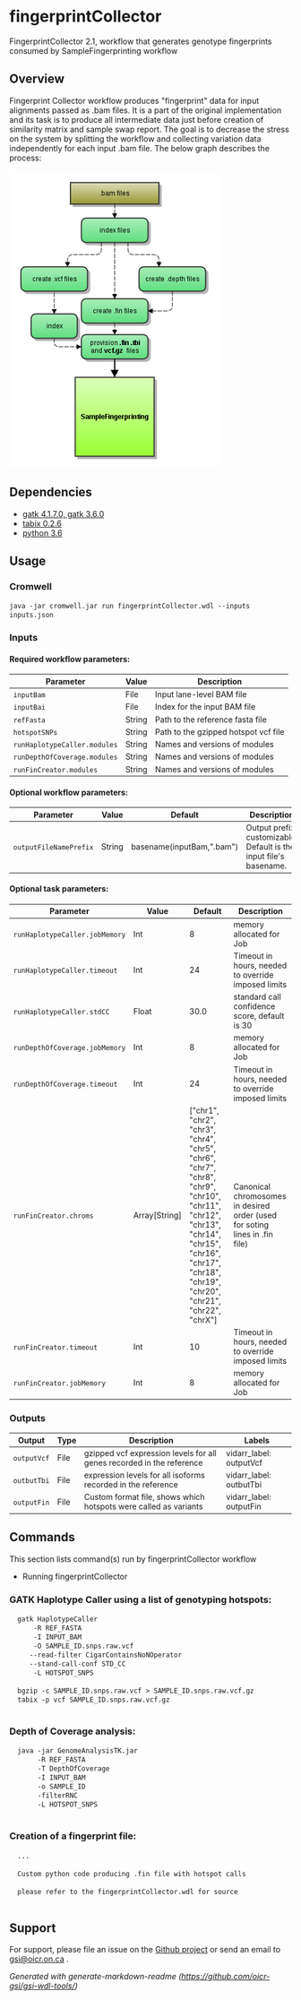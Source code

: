 # fingerprintCollector

FingerprintCollector 2.1, workflow that generates genotype fingerprints consumed by SampleFingerprinting workflow

## Overview

Fingerprint Collector workflow produces "fingerprint" data for input alignments passed as .bam files. It is a part of the original implementation and its task is to produce all intermediate data just before creation of similarity matrix and sample swap report. The goal is to decrease the stress on the system by splitting the workflow and collecting variation data independently for each input .bam file. The below graph describes the process:

![sample-fingerprinting flowchart](docs/FingerprintCollector_specs.png)

## Dependencies

* [gatk 4.1.7.0, gatk 3.6.0](https://gatk.broadinstitute.org)
* [tabix 0.2.6](http://www.htslib.org)
* [python 3.6](https://www.python.org/)


## Usage

### Cromwell
```
java -jar cromwell.jar run fingerprintCollector.wdl --inputs inputs.json
```

### Inputs

#### Required workflow parameters:
Parameter|Value|Description
---|---|---
`inputBam`|File|Input lane-level BAM file
`inputBai`|File|Index for the input BAM file
`refFasta`|String|Path to the reference fasta file
`hotspotSNPs`|String|Path to the gzipped hotspot vcf file
`runHaplotypeCaller.modules`|String|Names and versions of modules
`runDepthOfCoverage.modules`|String|Names and versions of modules
`runFinCreator.modules`|String|Names and versions of modules


#### Optional workflow parameters:
Parameter|Value|Default|Description
---|---|---|---
`outputFileNamePrefix`|String|basename(inputBam,".bam")|Output prefix, customizable. Default is the input file's basename.


#### Optional task parameters:
Parameter|Value|Default|Description
---|---|---|---
`runHaplotypeCaller.jobMemory`|Int|8|memory allocated for Job
`runHaplotypeCaller.timeout`|Int|24|Timeout in hours, needed to override imposed limits
`runHaplotypeCaller.stdCC`|Float|30.0|standard call confidence score, default is 30
`runDepthOfCoverage.jobMemory`|Int|8|memory allocated for Job
`runDepthOfCoverage.timeout`|Int|24|Timeout in hours, needed to override imposed limits
`runFinCreator.chroms`|Array[String]|["chr1", "chr2", "chr3", "chr4", "chr5", "chr6", "chr7", "chr8", "chr9", "chr10", "chr11", "chr12", "chr13", "chr14", "chr15", "chr16", "chr17", "chr18", "chr19", "chr20", "chr21", "chr22", "chrX"]|Canonical chromosomes in desired order (used for soting lines in .fin file)
`runFinCreator.timeout`|Int|10|Timeout in hours, needed to override imposed limits
`runFinCreator.jobMemory`|Int|8|memory allocated for Job


### Outputs

Output | Type | Description | Labels
---|---|---|---
`outputVcf`|File|gzipped vcf expression levels for all genes recorded in the reference|vidarr_label: outputVcf
`outbutTbi`|File|expression levels for all isoforms recorded in the reference|vidarr_label: outbutTbi
`outputFin`|File|Custom format file, shows which hotspots were called as variants|vidarr_label: outputFin


## Commands
 
This section lists command(s) run by fingerprintCollector workflow
 
* Running fingerprintCollector
 
### GATK Haplotype Caller using a list of genotyping hotspots:
 
```
  gatk HaplotypeCaller
      -R REF_FASTA
      -I INPUT_BAM
      -O SAMPLE_ID.snps.raw.vcf
     --read-filter CigarContainsNoNOperator
     --stand-call-conf STD_CC
      -L HOTSPOT_SNPS
 
  bgzip -c SAMPLE_ID.snps.raw.vcf > SAMPLE_ID.snps.raw.vcf.gz
  tabix -p vcf SAMPLE_ID.snps.raw.vcf.gz 
 
```
 
### Depth of Coverage analysis:
 
```
  java -jar GenomeAnalysisTK.jar 
       -R REF_FASTA
       -T DepthOfCoverage
       -I INPUT_BAM
       -o SAMPLE_ID
       -filterRNC
       -L HOTSPOT_SNPS 
 
```
 
### Creation of a fingerprint file:
 
```
  ...
 
  Custom python code producing .fin file with hotspot calls
 
  please refer to the fingerprintCollector.wdl for source
 
```

## Support

For support, please file an issue on the [Github project](https://github.com/oicr-gsi) or send an email to gsi@oicr.on.ca .

_Generated with generate-markdown-readme (https://github.com/oicr-gsi/gsi-wdl-tools/)_
